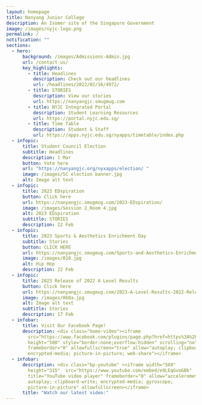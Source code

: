 ```yaml
---
layout: homepage
title: Nanyang Junior College
description: An Isomer site of the Singapore Government
image: /images/nyjc-logo.png
permalink: /
notification: ""
sections:
  - hero:
      background: /images/Admissions-Admin.jpg
      url: /contact-us/
      key_highlights:
        - title: Headlines
          description: Check out our headlines
          url: /headlines/2022/02/16/4972/
        - title: STORIES
          description: View our stories
          url: https://nanyangjc.smugmug.com
        - title: NYJC Integrated Portal
          description: Student Learning Resources
          url: https://portal.nyjc.edu.sg/
        - title: Time Table
          description: Student & Staff
          url: https://apps.nyjc.edu.sg/nyapps/timetable/index.php
  - infopic:
      title: Student Council Election
      subtitle: Headlines
      description: 1 Mar
      button: Vote here
      url: "https://nanyangjc.org/nyxapps/election/ "
      image: /images/SC election banner.jpg
      alt: Image alt text
  - infopic:
      title: 2023 EDspiration
      button: Click here
      url: https://nanyangjc.smugmug.com/2023-EDspiration/
      image: /images/Session 2_Room 4.jpg
      alt: 2023 EDspiration
      subtitle: STORIES
      description: 22 Feb
  - infopic:
      title: 2023 Sports & Aesthetics Enrichment Day
      subtitle: Stories
      button: CLICK HERE
      url: https://nanyangjc.smugmug.com/Sports-and-Aesthetics-Enrichment-Day
      image: /images/010.jpg
      alt: Hip Hop
      description: 22 Feb
  - infopic:
      title: 2023 Release of 2022 A Level Results
      button: Click here
      url: https://nanyangjc.smugmug.com/2023-A-Level-Results-2022-Release/
      image: /images/068a.jpg
      alt: Image alt text
      subtitle: Stories
      description: 17 Feb
  - infobar:
      title: Visit Our Facebook Page!
      description: <div class="home-video"><iframe
        src="https://www.facebook.com/plugins/page.php?href=https%3A%2F%2Fwww.facebook.com%2FNanyangjc%2F&tabs=timeline&width=340&height=500&small_header=false&adapt_container_width=true&hide_cover=false&show_facepile=true&appId"
        height="500" style="border:none;overflow:hidden" scrolling="no"
        frameborder="0" allowfullscreen="true" allow="autoplay; clipboard-write;
        encrypted-media; picture-in-picture; web-share"></iframe>
  - infobar:
      description: <div class="bp-youtube" ><iframe width="560"
        height="315"  src="https://www.youtube.com/embed/e9LEqGvoGBk"
        title="YouTube video player" frameborder="0" allow="accelerometer;
        autoplay; clipboard-write; encrypted-media; gyroscope;
        picture-in-picture" allowfullscreen></iframe>
      title: "Watch our latest video:"
---
```

